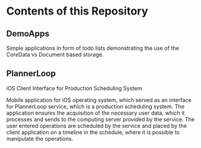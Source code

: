 # Contents of this Repository

## DemoApps

Simple applications in form of todo lists demonstrating the use of the CoreData vs Document based storage. 

## PlannerLoop

iOS Client Interface for Production Scheduling System

Mobile application for iOS operating system, which served as an interface for PlannerLoop service, which is a production scheduling system. The application ensures the acquisition of the necessary user data, which it processes and sends to the computing server provided by the service. The user entered operations are scheduled by the service and placed by the client application on a timeline in the schedule, where it is possible to manipulate the operations.
